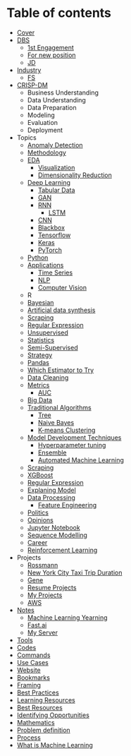 # Table of contents

* [Cover](README.md)
* [DBS](dbs/README.md)
  * [1st Engagement](dbs/1st-engagement.md)
  * [For new position](dbs/for-new-position.md)
  * [JD](dbs/jd.md)
* [Industry](industry/README.md)
  * [FS](industry/fs.md)
* [CRISP-DM](the-machine-learning-process/README.md)
  * Business Understanding
  * Data Understanding
  * Data Preparation
  * Modeling
  * Evaluation
  * Deployment
* Topics
  * [Anomaly Detection](topics/anomaly-detection.md)
  * [Methodology](topics/methodology.md)
  * [EDA](topics/eda/README.md)
    * [Visualization](topics/eda/visualization.md)
    * [Dimensionality Reduction](topics/eda/dimensionality-reduction.md)
  * [Deep Learning](topics/deep-learning/README.md)
    * [Tabular Data](topics/deep-learning/tabular-data.md)
    * [GAN](topics/deep-learning/gan.md)
    * [RNN](topics/deep-learning/rnn/README.md)
      * [LSTM](topics/deep-learning/rnn/lstm.md)
    * [CNN](topics/deep-learning/cnn.md)
    * [Blackbox](topics/deep-learning/blackbox.md)
    * [Tensorflow](topics/deep-learning/tensorflow.md)
    * [Keras](topics/deep-learning/untitled.md)
    * [PyTorch](topics/deep-learning/pytorch.md)
  * [Python](topics/python.md)
  * [Applications](topics/applications/README.md)
    * [Time Series](topics/applications/time-series.md)
    * [NLP](topics/applications/untitled-4.md)
    * [Computer Vision](topics/applications/computer-vision.md)
  * R
  * [Bayesian](topics/bayesian.md)
  * [Artificial data synthesis](topics/artificial-data-synthesis.md)
  * [Scraping](topics/scraping.md)
  * [Regular Expression](topics/regular-expression.md)
  * [Unsupervised](topics/unsupervised.md)
  * [Statistics](topics/stats.md)
  * [Semi-Supervised](topics/untitled-4-1.md)
  * [Strategy](topics/untitled.md)
  * [Pandas](topics/pandas.md)
  * [Which Estimator to Try](topics/comparing-algorithms.md)
  * [Data Cleaning](topics/data-cleaning.md)
  * [Metrics](topics/evaluating-models/README.md)
    * [AUC](topics/evaluating-models/auc.md)
  * [Big Data](topics/big-data.md)
  * [Traditional Algorithms](topics/traditional-algorithms/README.md)
    * [Tree](topics/traditional-algorithms/tree.md)
    * [Naive Bayes](topics/traditional-algorithms/naive-bayes.md)
    * [K-means Clustering](topics/traditional-algorithms/k-means-clustering.md)
  * [Model Development Techniques](topics/model-development-techniques/README.md)
    * [Hyperparameter tuning](topics/model-development-techniques/hyperparameter-tuning.md)
    * [Ensemble](topics/model-development-techniques/ensemble.md)
    * [Automated Machine Learning](topics/model-development-techniques/automated-machine-learning.md)
  * [Scraping](topics/scraping-1.md)
  * [XGBoost](topics/xgboost.md)
  * [Regular Expression](topics/regular-expression-1.md)
  * [Explaning Model](topics/explaning-model.md)
  * [Data Processing](topics/untitled-1/README.md)
    * [Feature Engineering](topics/untitled-1/feature-engineering.md)
  * [Politics](topics/politics.md)
  * [Opinions](topics/opinions.md)
  * [Jupyter Notebook](topics/jupyter-notebook.md)
  * [Sequence Modelling](topics/sequence-modelling.md)
  * [Career](topics/career.md)
  * [Reinforcement Learning](topics/reinforcement-learning.md)
* Projects
  * [Rossmann](untitled-5/rossmann.md)
  * [New York City Taxi Trip Duration](untitled-5/new-york-city-taxi-trip-duration.md)
  * [Gene](untitled-5/gene.md)
  * [Resume Projects](untitled-5/resume-projects.md)
  * [My Projects](untitled-5/my-projects.md)
  * [AWS](untitled-5/aws.md)
* [Notes](notes/README.md)
  * [Machine Learning Yearning](notes/machine-learning-yearning.md)
  * [Fast.ai](notes/fast.ai.md)
  * [My Server](notes/my-server.md)
* [Tools](untitled.md)
* [Codes](codes.md)
* [Commands](untitled-1.md)
* [Use Cases](untitled-3.md)
* [Website](website.md)
* [Bookmarks](untitled-2.md)
* [Framing](thinking.md)
* [Best Practices](best-practices.md)
* [Learning Resources](learning-resources.md)
* [Best Resources](best-resources.md)
* [Identifying Opportunities](identifying-opportunities.md)
* [Mathematics](math.md)
* [Problem definition](analysing-problem.md)
* [Process](process.md)
* [What is Machine Learning](untitled-4.md)

